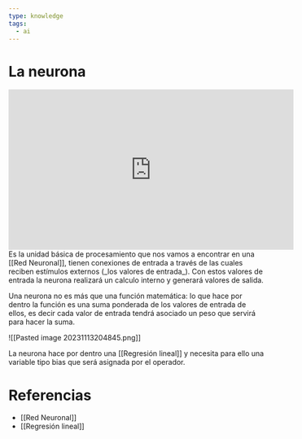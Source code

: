 ```yaml
---
type: knowledge
tags:
  - ai
---
```

# La neurona
<iframe width="560" height="315" src="https://www.youtube.com/embed/MRIv2IwFTPg?si=DuLwGY-zc_g7Xn05" title="YouTube video player" frameborder="0" allow="accelerometer; autoplay; clipboard-write; encrypted-media; gyroscope; picture-in-picture; web-share" allowfullscreen></iframe>
Es la unidad básica de procesamiento que nos vamos a encontrar en una [[Red Neuronal]], tienen conexiones de entrada a través  de las cuales reciben estímulos externos (_los valores de entrada_). Con estos valores de entrada la neurona realizará un calculo interno y generará valores de salida. 

Una neurona no es más que una función matemática: lo que hace por dentro la función es una suma ponderada de los valores de entrada de ellos, es decir cada valor de entrada tendrá asociado un peso que servirá para hacer la suma.

![[Pasted image 20231113204845.png]]

La neurona hace por dentro una [[Regresión lineal]]  y necesita para ello una variable tipo bias que será asignada por el operador.

# Referencias
- [[Red Neuronal]]
- [[Regresión lineal]]

